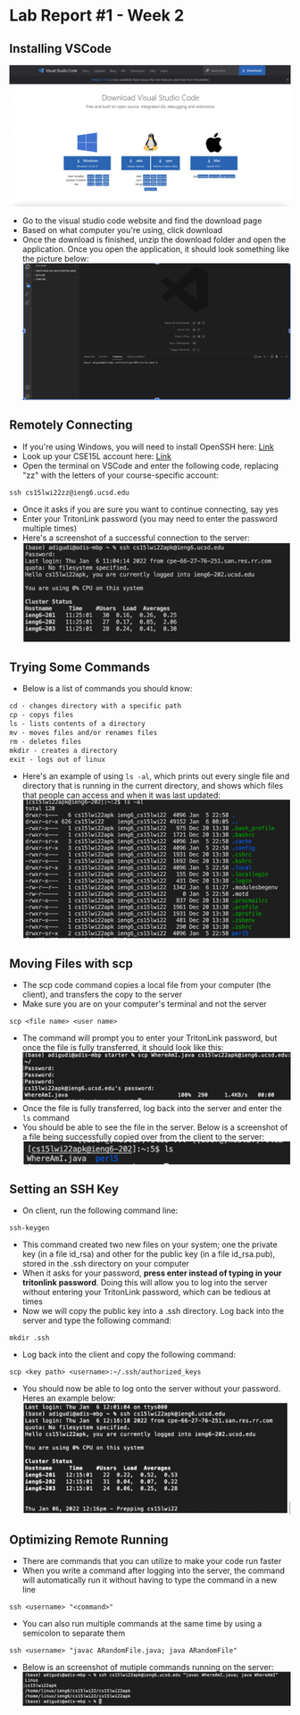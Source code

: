 # Lab Report #1 - Week 2

## Installing VSCode
![Image](/images/VSCode.png)
* Go to the visual studio code website and find the download page
* Based on what computer you're using, click download
* Once the download is finished, unzip the download folder and open the application. Once you open the application, it should look something like the picture below:
![Image](/images/VSCodeOpen.png)

## Remotely Connecting
* If you're using Windows, you will need to install OpenSSH here: [Link](https://docs.microsoft.com/en-us/windows-server/administration/openssh/openssh_install_firstuse)
* Look up your CSE15L account here: [Link](https://sdacs.ucsd.edu/~icc/index.php)
* Open the terminal on VSCode and enter the following code, replacing "zz" with the letters of your course-specific account:
```
ssh cs15lwi22zz@ieng6.ucsd.edu
```
* Once it asks if you are sure you want to continue connecting, say yes
* Enter your TritonLink password (you may need to enter the password multiple times)
* Here's a screenshot of a successful connection to the server:
![Image](/images/RemoteConnect.png)

## Trying Some Commands
* Below is a list of commands you should know:
```
cd - changes directory with a specific path
cp - copys files
ls - lists contents of a directory
mv - moves files and/or renames files
rm - deletes files
mkdir - creates a directory
exit - logs out of linux
```
* Here's an example of using `ls -al`, which prints out every single file and directory that is running in the current directory, and shows which files that people can access and when it was last updated:
![Image](/images/TryingSomeCommands.png)

## Moving Files with scp
* The scp code command copies a local file from your computer (the client), and transfers the copy to the server
* Make sure you are on your computer's terminal and not the server
```
scp <file name> <user name>
```
* The command will prompt you to enter your TritonLink password, but once the file is fully transferred, it should look like this:
![Image](/images/SCP.png)
* Once the file is fully transferred, log back into the server and enter the `ls` command
* You should be able to see the file in the server. Below is a screenshot of a file being successfully copied over from the client to the server:
![Image](/images/SCP-LS.png)

## Setting an SSH Key
* On client, run the following command line:
```
ssh-keygen
```
* This command created two new files on your system; one the private key (in a file id_rsa) and other for the public key (in a file id_rsa.pub), stored in the .ssh directory on your computer
* When it asks for your password, **press enter instead of typing in your tritonlink password**. Doing this will allow you to log into the server without entering your TritonLink password, which can be tedious at times
* Now we will copy the public key into a .ssh directory. Log back into the server and type the following command:
```
mkdir .ssh
```
* Log back into the client and copy the following command:
```
scp <key path> <username>:~/.ssh/authorized_keys
```
* You should now be able to log onto the server without your password. Heres an example below:
![Image](/images/SSHKey.png)

## Optimizing Remote Running
* There are commands that you can utilize to make your code run faster
* When you write a command after logging into the server, the command will automatically run it without having to type the command in a new line
```
ssh <username> "<command>"
```
* You can also run multiple commands at the same time by using a semicolon to separate them
```
ssh <username> "javac ARandomFile.java; java ARandomFile"
```
* Below is an screenshot of mutiple commands running on the server:
![Image](/images/OptimizingRemoteRunning.png)
